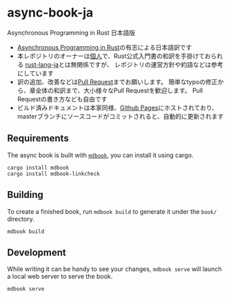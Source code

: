 # async-book-ja
Asynchronous Programming in Rust 日本語版

- [Asynchronous Programming in Rust](https://github.com/rust-lang/async-book)の有志による日本語訳です
- 本レポジトリのオーナーは[個人](https://github.com/masan4444)で、Rust公式入門書の和訳を手掛けておられる
  [rust-lang-ja](https://github.com/rust-lang-ja)とは無関係ですが、
  レポジトリの運営方針や約語などは参考にしています
- 訳の追加、改善などは[Pull Request](https://github.com/masan4444/async-book-ja/pulls)までお願いします。
  簡単なtypoの修正から、章全体の和訳まで、大小様々なPull Requestを歓迎します。
  Pull Requestの書き方なども自由です
- ビルド済みドキュメントは本家同様、[Github Pages](https://masan4444.github.io/async-book-ja/)にホストされており、
  masterブランチにソースコードがコミットされると、自動的に更新されます

## Requirements
The async book is built with [`mdbook`], you can install it using cargo.

```
cargo install mdbook
cargo install mdbook-linkcheck
```

[`mdbook`]: https://github.com/rust-lang/mdBook

## Building
To create a finished book, run `mdbook build` to generate it under the `book/` directory.
```
mdbook build
```

## Development
While writing it can be handy to see your changes, `mdbook serve` will launch a local web
server to serve the book.
```
mdbook serve
```
